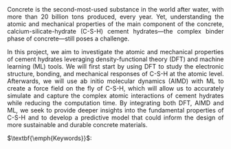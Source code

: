 <div style="text-align: justify; margin-bottom: 1em;"> 
Concrete is the second-most-used substance in the world after water, with more than 20 billion tons produced, every year. Yet, understanding the atomic and mechanical properties of the main component of the concrete, calcium-silicate-hydrate (C-S-H) cement hydrates—the complex binder phase of concrete—still poses a challenge. 
</div>

<div style="text-align: justify; margin-bottom: 1em;"> 
In this project, we aim to investigate the atomic and mechanical properties of cement hydrates leveraging density-functional theory (DFT) and machine learning (ML) tools. We will first start by using DFT to study the electronic structure, bonding, and mechanical responses of C-S-H at the atomic level. Afterwards, we will use ab initio molecular dynamics (AIMD) with ML to create a force field on the fly of C-S-H, which will allow us to accurately simulate and capture the complex atomic interactions of cement hydrates while reducing the computation time. By integrating both DFT, AIMD and ML, we seek to provide deeper insights into the fundamental properties of C-S-H and to develop a predictive model that could inform the design of more sustainable and durable concrete materials.  
</div>

$\textbf{\emph{Keywords}}$:  


